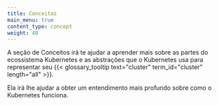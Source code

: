 ```yaml
---
title: Conceitos
main_menu: true
content_type: concept
weight: 40
---
```


<!-- overview -->

A seção de Conceitos irá te ajudar a aprender mais sobre as partes do ecossistema Kubernetes e as abstrações que o Kubernetes usa para representar seu {{< glossary_tooltip text="cluster" term_id="cluster" length="all" >}}.

Ela irá lhe ajudar a obter um entendimento mais profundo sobre como o Kubernetes funciona.



<!-- body -->
